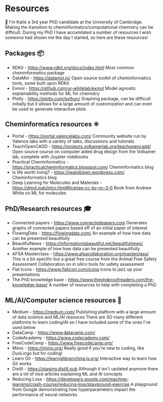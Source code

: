 # Resources

👋 I'm Katie a 3rd year PhD candidate at the University of Cambridge. Making the transition to cheminformatics/computational chemistry can be difficult. During my PhD I have accumilated a number of resources I wish someone had shown me the day I started, so here are these resources!

Packages 📦
-------

* RDKit - https://www.rdkit.org/docs/index.html Most common cheminformatics package
* DataMol - https://datamol.io/ Open source toolkit of cheminformatics tools, some built upon RDKit
* Exmol - https://github.com/ur-whitelab/exmol Model agnostic explainability methods for ML for chemistry
* Plotly - https://plotly.com/python/ Graphing package, can be difficult initially but it allows for a large amount of customization and can even be used to generate interactive plots

Cheminformatics resources ⚛️
------------------------

* Portal - https://portal.valencelabs.com/ Community website run by Valence labs with a variety of talks, discussions and tutorials
* TeachOpenCADD - https://projects.volkamerlab.org/teachopencadd/ Open source course on computer aided drug design from the Volkamer lab, complete with Juypter notebooks
* Practical Cheminformatics - https://practicalcheminformatics.blogspot.com/ Cheminformatics blog
* Is life worth living? - https://iwatobipen.wordpress.com/ Cheminformatics blog
* Deep Learning for Molecules and Materials - https://dmol.pub/intro.html#license-cc-by-nc-3-0 Book from Andrew White on ML for molecules

PhD/Research resources 🎓
---------------------

* Connected papers - https://www.connectedpapers.com Generates graphs of connected papers based off of an initial paper of interest
* FlowingData - https://flowingdata.com/ An example of how how data can be presented beautifully 
* BeautifulNews - https://informationisbeautiful.net/beautifulnews/ Another example of how how data can be presented beautifully
* AFSA Masterclass - https://www.afsacollaboration.org/masterclass/ This is a bit specific but a great free course from the Animal Free Safety Assessment Collaboration on _in silico_ tools for safety assessment
* Flat Icons - https://www.flaticon.com/icons Icons to jazz up your presentations
* The PhD knowledge base - https://www.thephdproofreaders.com/the-knowledge-base/ A number of resources to help with completing a PhD



ML/AI/Computer science resources 🤖
--------------

* Medium - https://medium.com/ Publishing platform with a large amount of data science and ML/AI resouces
There are SO many different platforms to learn coding/AI on I have included some of the ones I've used below
* DataCamp - https://www.datacamp.com/
* CodeAcademy - https://www.codecademy.com/
* FreeCodeCamp - https://www.freecodecamp.org/
* Mimo - https://mimo.org/ Really good if you're new to coding, like DuoLingo but for coding!
* Learn Git - https://learngitbranching.js.org/ Interactive way to learn how Git works
* Distill - https://staging.distill.pub Although it isn't updated anymore there are a lot of nice articles explaining ML and AI concepts
* Reducing Loss - https://developers.google.com/machine-learning/crash-course/reducing-loss/playground-exercise A playground from Google demonstrating how hyperparameters impact the performance of neural networks
